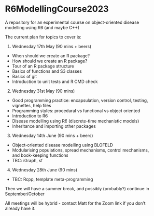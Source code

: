 # R6ModellingCourse2023

A repository for an experimental course on object-oriented disease modelling using R6 (and maybe C++)

The current plan for topics to cover is:

1. Wednesday 17th May (90 mins + beers)
  - When should we create an R package?
  - How should we create an R package?
  - Tour of an R package structure
  - Basics of functions and S3 classes
  - Basics of git
  - Introduction to unit tests and R CMD check
  
2. Wednesday 31st May (90 mins)
  - Good programming practice:  encapsulation, version control, testing, vignettes, help files
  - Programming styles:  procedural vs functional vs object oriented
  - Introduction to R6
  - Disease modelling using R6 (discrete-time mechanistic models)
  - Inheritance and importing other packages

3. Wednesday 14th June (90 mins + beers)
  - Object-oriented disease modelling using BLOFELD
  - Modularising populations, spread mechanisms, control mechanisms, and book-keeping functions
  - TBC: iGraph, sf
  
4. Wednesday 28th June (90 mins)
  - TBC: Rcpp, template meta-programming  
  
Then we will have a summer break, and possibly (probably?) continue in September/October

All meetings will be hybrid - contact Matt for the Zoom link if you don't already have it.
